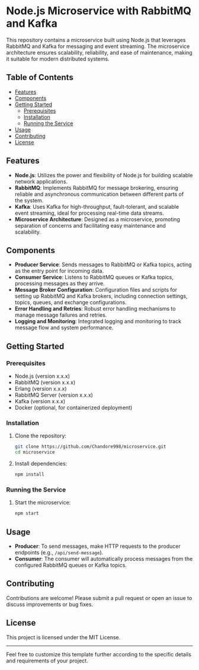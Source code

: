 # Node.js Microservice with RabbitMQ and Kafka

This repository contains a microservice built using Node.js that leverages RabbitMQ and Kafka for messaging and event streaming. The microservice architecture ensures scalability, reliability, and ease of maintenance, making it suitable for modern distributed systems.

## Table of Contents

- [Features](#features)
- [Components](#components)
- [Getting Started](#getting-started)
  - [Prerequisites](#prerequisites)
  - [Installation](#installation)
  - [Running the Service](#running-the-service)
- [Usage](#usage)
- [Contributing](#contributing)
- [License](#license)

## Features

- **Node.js**: Utilizes the power and flexibility of Node.js for building scalable network applications.
- **RabbitMQ**: Implements RabbitMQ for message brokering, ensuring reliable and asynchronous communication between different parts of the system.
- **Kafka**: Uses Kafka for high-throughput, fault-tolerant, and scalable event streaming, ideal for processing real-time data streams.
- **Microservice Architecture**: Designed as a microservice, promoting separation of concerns and facilitating easy maintenance and scalability.

## Components

- **Producer Service**: Sends messages to RabbitMQ or Kafka topics, acting as the entry point for incoming data.
- **Consumer Service**: Listens to RabbitMQ queues or Kafka topics, processing messages as they arrive.
- **Message Broker Configuration**: Configuration files and scripts for setting up RabbitMQ and Kafka brokers, including connection settings, topics, queues, and exchange configurations.
- **Error Handling and Retries**: Robust error handling mechanisms to manage message failures and retries.
- **Logging and Monitoring**: Integrated logging and monitoring to track message flow and system performance.

## Getting Started

### Prerequisites

- Node.js (version x.x.x)
- RabbitMQ (version x.x.x)
- Erlang (version x.x.x)
- RabbitMQ Server (version x.x.x)
- Kafka (version x.x.x)
- Docker (optional, for containerized deployment)

### Installation

1. Clone the repository:
    ```bash
    git clone https://github.com/Chandore998/microservice.git
    cd microservice
    ```

2. Install dependencies:
    ```bash
    npm install
    ```

### Running the Service

1. Start the microservice:
    ```bash
    npm start
    ```

## Usage

- **Producer**: To send messages, make HTTP requests to the producer endpoints (e.g., `/api/send-message`).
- **Consumer**: The consumer will automatically process messages from the configured RabbitMQ queues or Kafka topics.

## Contributing

Contributions are welcome! Please submit a pull request or open an issue to discuss improvements or bug fixes.

## License

This project is licensed under the MIT License.

---

Feel free to customize this template further according to the specific details and requirements of your project.
